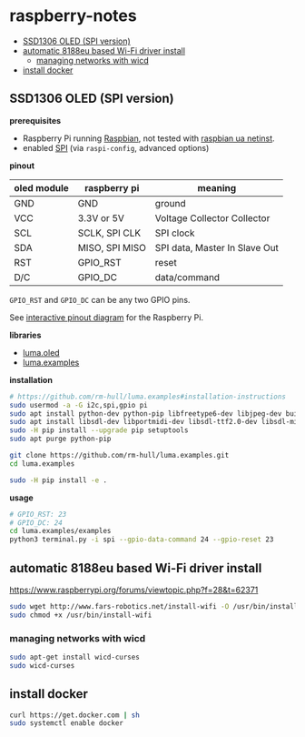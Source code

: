 # raspberry-notes


<!-- vim-markdown-toc Redcarpet -->

* [SSD1306 OLED (SPI version)](#ssd1306-oled-spi-version)
* [automatic 8188eu based Wi-Fi driver install](#automatic-8188eu-based-wi-fi-driver-install)
  * [managing networks with wicd](#managing-networks-with-wicd)
* [install docker](#install-docker)

<!-- vim-markdown-toc -->

## SSD1306 OLED (SPI version)

__prerequisites__

- Raspberry Pi running [Raspbian](https://www.raspberrypi.org/downloads/raspbian/), not tested with [raspbian ua netinst](https://github.com/debian-pi/raspbian-ua-netinst).
- enabled [SPI](https://en.wikipedia.org/wiki/Serial_Peripheral_Interface_Bus) (via `raspi-config`, advanced options)

__pinout__

| oled module | raspberry pi   | meaning                       |
| ---         | ---            | ---                           |
| GND         | GND            | ground                        |
| VCC         | 3.3V or 5V     | Voltage Collector Collector   |
| SCL         | SCLK, SPI CLK  | SPI clock                     |
| SDA         | MISO, SPI MISO | SPI data, Master In Slave Out |
| RST         | GPIO_RST       | reset                         |
| D/C         | GPIO_DC        | data/command                  |

`GPIO_RST` and `GPIO_DC` can be any two GPIO pins.

See [interactive pinout diagram](https://pinout.xyz) for the Raspberry Pi.

__libraries__

- [luma.oled](http://github.com/rm-hull/luma.oled)
- [luma.examples](http://github.com/rm-hull/luma.examples)


__installation__

```sh
# https://github.com/rm-hull/luma.examples#installation-instructions
sudo usermod -a -G i2c,spi,gpio pi
sudo apt install python-dev python-pip libfreetype6-dev libjpeg-dev build-essential
sudo apt install libsdl-dev libportmidi-dev libsdl-ttf2.0-dev libsdl-mixer1.2-dev libsdl-image1.2-dev
sudo -H pip install --upgrade pip setuptools
sudo apt purge python-pip

git clone https://github.com/rm-hull/luma.examples.git
cd luma.examples

sudo -H pip install -e .
```

__usage__

```sh
# GPIO_RST: 23
# GPIO_DC: 24
cd luma.examples/examples
python3 terminal.py -i spi --gpio-data-command 24 --gpio-reset 23
```

## automatic 8188eu based Wi-Fi driver install

https://www.raspberrypi.org/forums/viewtopic.php?f=28&t=62371

```sh
sudo wget http://www.fars-robotics.net/install-wifi -O /usr/bin/install-wifi
sudo chmod +x /usr/bin/install-wifi
```

### managing networks with wicd

```sh
sudo apt-get install wicd-curses
sudo wicd-curses
```

## install docker

```sh
curl https://get.docker.com | sh
sudo systemctl enable docker
```
